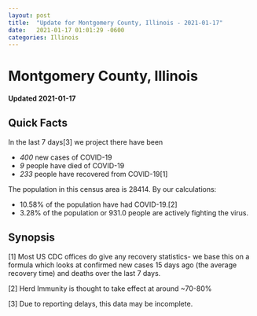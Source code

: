 ```yaml
---
layout: post
title:  "Update for Montgomery County, Illinois - 2021-01-17"
date:   2021-01-17 01:01:29 -0600
categories: Illinois
---
```


# Montgomery County, Illinois
#### Updated 2021-01-17

## Quick Facts

In the last 7 days[3] we project there have been
- *400* new cases of COVID-19
- *9* people have died of COVID-19
- *233* people have recovered from COVID-19[1]

The population in this census area is 28414. By our calculations:
- 10.58% of the population have had COVID-19.[2]
- 3.28% of the population or 931.0 people are actively fighting the virus.

## Synopsis




[1] Most US CDC offices do give any recovery statistics- we base this on a formula which looks at confirmed new cases
15 days ago (the average recovery time) and deaths over the last 7 days.

[2] Herd Immunity is thought to take effect at around ~70-80%

[3] Due to reporting delays, this data may be incomplete.
 
    